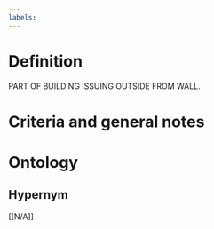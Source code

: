 ```yaml
---
labels: 
---
```


# Definition
PART OF BUILDING ISSUING OUTSIDE FROM WALL.
# Criteria and general notes
# Ontology

## Hypernym
[[N/A]]